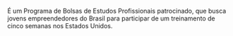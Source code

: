 É um Programa de Bolsas de Estudos Profissionais patrocinado, que busca jovens empreendedores do Brasil para participar de um treinamento de cinco semanas nos Estados Unidos.
